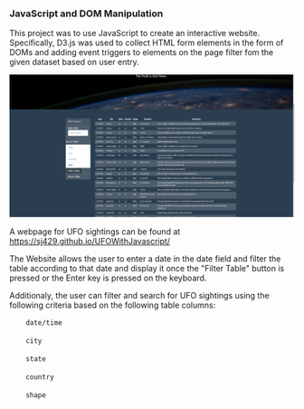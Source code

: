 
### JavaScript and DOM Manipulation

This project was to use JavaScript to create an interactive website.  Specifically, D3.js  was used to collect HTML form elements in the form of DOMs and adding event triggers to elements on the page filter fom the given dataset based on user entry. 



![](/static/images/Capture_level%202%20filtered%20by%20shape.PNG)




A webpage for UFO sightings can be found at  https://sj429.github.io/UFOWithJavascript/



The Website allows the user to enter a date in the date field and filter the table according to that date and display it once the "Filter Table" button is pressed or the Enter key is pressed on the keyboard.

Additionaly, the user can filter and search for UFO sightings using the following criteria based on the following table columns:

        date/time

        city

        state

        country

        shape
